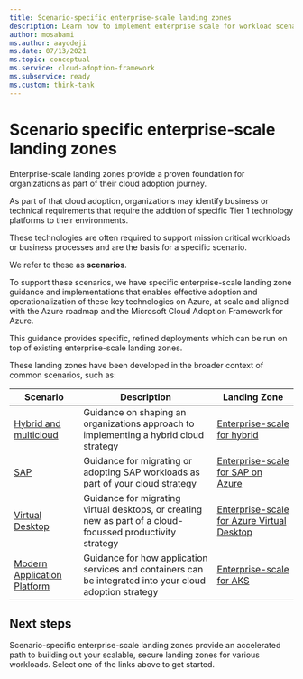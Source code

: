 ```yaml
---
title: Scenario-specific enterprise-scale landing zones
description: Learn how to implement enterprise scale for workload scenarios.
author: mosabami
ms.author: aayodeji
ms.date: 07/13/2021
ms.topic: conceptual
ms.service: cloud-adoption-framework
ms.subservice: ready
ms.custom: think-tank
---
```


# Scenario specific enterprise-scale landing zones

Enterprise-scale landing zones provide a proven foundation for organizations as part of their cloud adoption journey.

As part of that cloud adoption, organizations may identify business or technical requirements that require the addition of specific Tier 1 technology platforms to their environments.

These technologies are often required to support mission critical workloads or business processes and are the basis for a specific scenario.

We refer to these as **scenarios**.

To support these scenarios, we have specific enterprise-scale landing zone guidance and implementations that enables effective adoption and operationalization of these key technologies on Azure, at scale and aligned with the Azure roadmap and the Microsoft Cloud Adoption Framework for Azure.

This guidance provides specific, refined deployments which can be run on top of existing enterprise-scale landing zones.

These landing zones have been developed in the broader context of common scenarios, such as:

| Scenario | Description | Landing Zone |
|---|---|---|
|[Hybrid and multicloud](../scenarios/hybrid/index.md)| Guidance on shaping an organizations approach to implementing a hybrid cloud strategy | [Enterprise-scale for hybrid](../scenarios/hybrid/enterprise-scale-landing-zone.md)
|[SAP](../scenarios/SAP/index.md)| Guidance for migrating or adopting SAP workloads as part of your cloud strategy | [Enterprise-scale for SAP on Azure](/azure/cloud-adoption-framework/scenarios/sap/enterprise-scale-landing-zone) |
|[Virtual Desktop](../scenarios/wvd/index.md)| Guidance for migrating virtual desktops, or creating new as part of a cloud-focussed productivity strategy | [Enterprise-scale for Azure Virtual Desktop](/azure/cloud-adoption-framework/scenarios/wvd/enterprise-scale-landing-zone) |
| [Modern Application Platform](../scenarios/aks/index.md) | Guidance for how application services and containers can be integrated into your cloud adoption strategy |  [Enterprise-scale for AKS](/azure/cloud-adoption-framework/scenarios/aks/enterprise-scale-landing-zone) |

## Next steps

Scenario-specific enterprise-scale landing zones provide an accelerated path to building out your scalable, secure landing zones for various workloads. Select one of the links above to get started.
